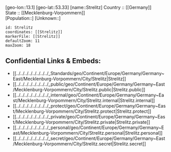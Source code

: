 ﻿---
location: [53.33,13.1] 
mapzoom: [7,12] 
mapmarker: city 
type: City
tags:
- geo/City


SpocWebEntityId: 34618
isDeleted: false
confidential: public

---
[geo-lon::13.1] 
[geo-lat::53.33] 
[name::Strelitz] 
Country :: [[Germany]]  
State :: [[Mecklenburg-Vorpommern]]  
[Population::] 
[Unknown::] 


```leaflet
id: Strelitz
coordinates: [[Strelitz]] 
markerFile: [[Strelitz]] 
defaultZoom: 11 
maxZoom: 18
```


## Confidential Links & Embeds: 
- [[../../../../../../../../_Standards/geo/Continent/Europe/Germany/Germany~East/Mecklenburg-Vorpommern/City/Strelitz|Strelitz]] 
- [[../../../../../../../../_public/geo/Continent/Europe/Germany/Germany~East/Mecklenburg-Vorpommern/City/Strelitz.public|Strelitz.public]] 
- [[../../../../../../../../_internal/geo/Continent/Europe/Germany/Germany~East/Mecklenburg-Vorpommern/City/Strelitz.internal|Strelitz.internal]] 
- [[../../../../../../../../_protect/geo/Continent/Europe/Germany/Germany~East/Mecklenburg-Vorpommern/City/Strelitz.protect|Strelitz.protect]] 
- [[../../../../../../../../_private/geo/Continent/Europe/Germany/Germany~East/Mecklenburg-Vorpommern/City/Strelitz.private|Strelitz.private]] 
- [[../../../../../../../../_personal/geo/Continent/Europe/Germany/Germany~East/Mecklenburg-Vorpommern/City/Strelitz.personal|Strelitz.personal]] 
- [[../../../../../../../../_secret/geo/Continent/Europe/Germany/Germany~East/Mecklenburg-Vorpommern/City/Strelitz.secret|Strelitz.secret]] 
